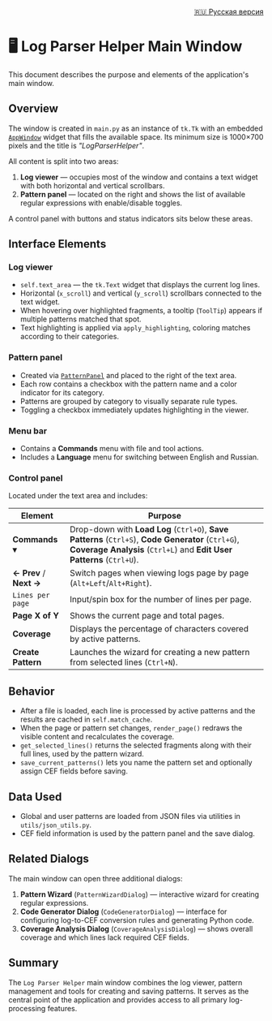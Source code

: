 <p align="right"><a href="main_window.ru.md">🇷🇺 Русская версия</a></p>

# 🖥️ Log Parser Helper Main Window

This document describes the purpose and elements of the application's main window.

## Overview

The window is created in `main.py` as an instance of `tk.Tk` with an embedded [`AppWindow`](../gui/app_window.py) widget that fills the available space. Its minimum size is 1000×700 pixels and the title is *"LogParserHelper"*.

All content is split into two areas:

1. **Log viewer** — occupies most of the window and contains a text widget with both horizontal and vertical scrollbars.
2. **Pattern panel** — located on the right and shows the list of available regular expressions with enable/disable toggles.

A control panel with buttons and status indicators sits below these areas.

## Interface Elements

### Log viewer

- `self.text_area` — the `tk.Text` widget that displays the current log lines.
- Horizontal (`x_scroll`) and vertical (`y_scroll`) scrollbars connected to the text widget.
- When hovering over highlighted fragments, a tooltip (`ToolTip`) appears if multiple patterns matched that spot.
- Text highlighting is applied via `apply_highlighting`, coloring matches according to their categories.

### Pattern panel

- Created via [`PatternPanel`](../gui/pattern_panel.py) and placed to the right of the text area.
- Each row contains a checkbox with the pattern name and a color indicator for its category.
- Patterns are grouped by category to visually separate rule types.
- Toggling a checkbox immediately updates highlighting in the viewer.

### Menu bar

- Contains a **Commands** menu with file and tool actions.
- Includes a **Language** menu for switching between English and Russian.

### Control panel

Located under the text area and includes:

| Element | Purpose |
|---------|---------|
| **Commands ▾** | Drop-down with **Load Log** (`Ctrl+O`), **Save Patterns** (`Ctrl+S`), **Code Generator** (`Ctrl+G`), **Coverage Analysis** (`Ctrl+L`) and **Edit User Patterns** (`Ctrl+U`). |
| **← Prev** / **Next →** | Switch pages when viewing logs page by page (`Alt+Left`/`Alt+Right`). |
| `Lines per page` | Input/spin box for the number of lines per page. |
| **Page X of Y** | Shows the current page and total pages. |
| **Coverage** | Displays the percentage of characters covered by active patterns. |
| **Create Pattern** | Launches the wizard for creating a new pattern from selected lines (`Ctrl+N`). |

## Behavior

- After a file is loaded, each line is processed by active patterns and the results are cached in `self.match_cache`.
- When the page or pattern set changes, `render_page()` redraws the visible content and recalculates the coverage.
- `get_selected_lines()` returns the selected fragments along with their full lines, used by the pattern wizard.
- `save_current_patterns()` lets you name the pattern set and optionally assign CEF fields before saving.

## Data Used

- Global and user patterns are loaded from JSON files via utilities in `utils/json_utils.py`.
- CEF field information is used by the pattern panel and the save dialog.

## Related Dialogs

The main window can open three additional dialogs:

1. **Pattern Wizard** (`PatternWizardDialog`) — interactive wizard for creating regular expressions.
2. **Code Generator Dialog** (`CodeGeneratorDialog`) — interface for configuring log-to-CEF conversion rules and generating Python code.
3. **Coverage Analysis Dialog** (`CoverageAnalysisDialog`) — shows overall coverage and which lines lack required CEF fields.

## Summary

The `Log Parser Helper` main window combines the log viewer, pattern management and tools for creating and saving patterns. It serves as the central point of the application and provides access to all primary log-processing features.

